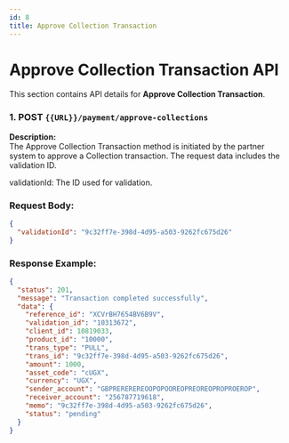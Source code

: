 ```yaml
---
id: 8
title: Approve Collection Transaction
---
```


# Approve Collection Transaction API

This section contains API details for **Approve Collection Transaction**.

### 1. POST `{{URL}}/payment/approve-collections`

**Description:**  
The Approve Collection Transaction method is initiated by the partner system to approve a Collection transaction. The request data includes the validation ID.

validationId: The ID used for validation.

### Request Body:
```json
{
  "validationId": "9c32ff7e-398d-4d95-a503-9262fc675d26"
}
```

### Response Example:
```json
{
  "status": 201,
  "message": "Transaction completed successfully",
  "data": {
    "reference_id": "XCVrBH7654BV6B9V",
    "validation_id": "10313672",
    "client_id": 10819033,
    "product_id": "10000",
    "trans_type": "PULL",
    "trans_id": "9c32ff7e-398d-4d95-a503-9262fc675d26",
    "amount": 1000,
    "asset_code": "cUGX",
    "currency": "UGX",
    "sender_account": "GBPREREREREOOPOPOOREOPREOREOPROPROEROP",
    "receiver_account": "256787719618",
    "memo": "9c32ff7e-398d-4d95-a503-9262fc675d26",
    "status": "pending"
  }
}
```
